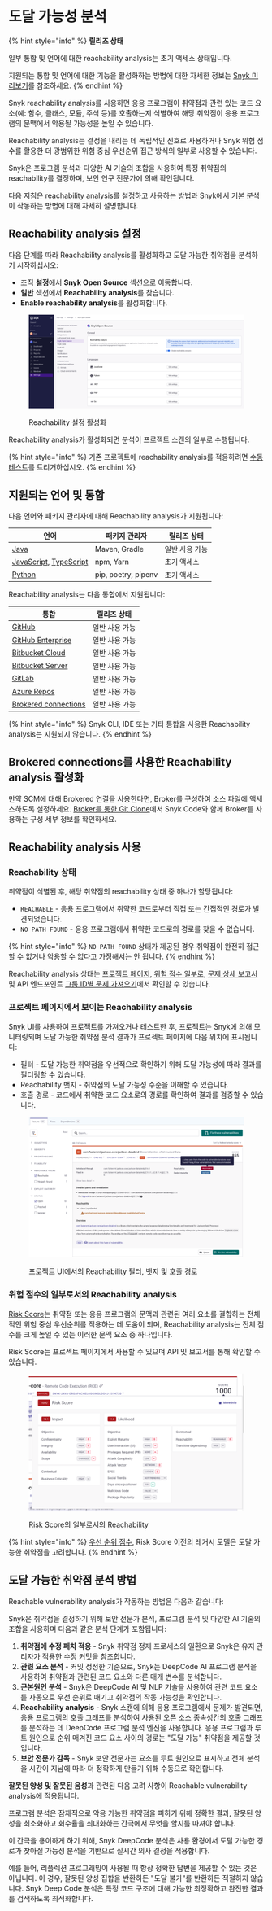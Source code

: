 # 도달 가능성 분석

{% hint style="info" %}
**릴리즈 상태**

일부 통합 및 언어에 대한 reachability analysis는 초기 액세스 상태입니다.

지원되는 통합 및 언어에 대한 기능을 활성화하는 방법에 대한 자세한 정보는 [Snyk 미리보기](../../snyk-admin/snyk-preview.md)를 참조하세요.
{% endhint %}

Snyk reachability analysis를 사용하면 응용 프로그램이 취약점과 관련 있는 코드 요소(예: 함수, 클래스, 모듈, 주석 등)를 호출하는지 식별하여 해당 취약점이 응용 프로그램의 문맥에서 악용될 가능성을 높일 수 있습니다.

Reachability analysis는 결정을 내리는 데 독립적인 신호로 사용하거나 Snyk 위험 점수를 활용한 더 광범위한 위험 중심 우선순위 접근 방식의 일부로 사용할 수 있습니다.

Snyk은 프로그램 분석과 다양한 AI 기술의 조합을 사용하여 특정 취약점의 reachability를 결정하며, 보안 연구 전문가에 의해 확인됩니다.

다음 지침은 reachability analysis를 설정하고 사용하는 방법과 Snyk에서 기본 분석이 작동하는 방법에 대해 자세히 설명합니다.

## Reachability analysis 설정

다음 단계를 따라 Reachability analysis를 활성화하고 도달 가능한 취약점을 분석하기 시작하십시오:

* 조직 **설정**에서 **Snyk Open Source** 섹션으로 이동합니다.
* **일반** 섹션에서 **Reachability analysis**를 찾습니다.
* **Enable reachability analysis**를 활성화합니다.

<figure><img src="../../.gitbook/assets/image (573).png" alt=""><figcaption><p>Reachability 설정 활성화</p></figcaption></figure>

Reachability analysis가 활성화되면 분석이 프로젝트 스캔의 일부로 수행됩니다.

{% hint style="info" %}
기존 프로젝트에 reachability analysis를 적용하려면 [수동 테스트](../../scan-with-snyk/pull-requests/snyk-pull-or-merge-requests/#manual-pull-and-merge-requests-for-project-code)를 트리거하십시오.
{% endhint %}

## 지원되는 언어 및 통합

다음 언어와 패키지 관리자에 대해 Reachability analysis가 지원됩니다:

| 언어                                                                                                                                                                         | 패키지 관리자             | 릴리즈 상태   |
| -------------------------------------------------------------------------------------------------------------------------------------------------------------------------- | ------------------- | -------- |
| [Java](../../supported-languages-package-managers-and-frameworks/java-and-kotlin/)                                                                                         | Maven, Gradle       | 일반 사용 가능 |
| [JavaScript](../../supported-languages-package-managers-and-frameworks/javascript/), [TypeScript](../../supported-languages-package-managers-and-frameworks/typescript.md) | npm, Yarn           | 초기 액세스   |
| [Python](../../supported-languages-package-managers-and-frameworks/python/)                                                                                                | pip, poetry, pipenv | 초기 액세스   |

Reachability analysis는 다음 통합에서 지원됩니다:

| 통합                                                                                                                                                                       | 릴리즈 상태   |
| ------------------------------------------------------------------------------------------------------------------------------------------------------------------------ | -------- |
| [GitHub](../../scm-ide-and-ci-cd-integrations/snyk-scm-integrations/github.md)                                                                                           | 일반 사용 가능 |
| [GitHub Enterprise](../../snyk-cli/scan-and-maintain-projects-using-the-cli/cli-tools/snyk-scm-contributors-count/scripts-for-scm-contributors-count/github-enterprise/) | 일반 사용 가능 |
| [Bitbucket Cloud](../../scm-ide-and-ci-cd-integrations/snyk-scm-integrations/bitbucket-cloud-app.md)                                                                     | 일반 사용 가능 |
| [Bitbucket Server](../../scm-ide-and-ci-cd-integrations/snyk-scm-integrations/bitbucket-data-center-server.md)                                                           | 일반 사용 가능 |
| [GitLab](../../scm-ide-and-ci-cd-integrations/snyk-scm-integrations/gitlab.md)                                                                                           | 일반 사용 가능 |
| [Azure Repos](../../scm-ide-and-ci-cd-integrations/snyk-scm-integrations/azure-repositories-tfs.md)                                                                      | 일반 사용 가능 |
| [Brokered connections](../../enterprise-setup/snyk-broker/connections-with-snyk-broker.md)                                                                               | 일반 사용 가능 |

{% hint style="info" %}
Snyk CLI, IDE 또는 기타 통합을 사용한 Reachability analysis는 지원되지 않습니다.
{% endhint %}

## Brokered connections를 사용한 Reachability analysis 활성화

만약 SCM에 대해 Brokered 연결을 사용한다면, Broker를 구성하여 소스 파일에 액세스하도록 설정하세요. [Broker를 통한 Git Clone](../../enterprise-setup/snyk-broker/git-clone-through-broker.md)에서 Snyk Code와 함께 Broker를 사용하는 구성 세부 정보를 확인하세요.

## Reachability analysis 사용

### Reachability 상태

취약점이 식별된 후, 해당 취약점의 reachability 상태 중 하나가 할당됩니다:

* `REACHABLE` - 응용 프로그램에서 취약한 코드로부터 직접 또는 간접적인 경로가 발견되었습니다.
* `NO PATH FOUND` - 응용 프로그램에서 취약한 코드로의 경로를 찾을 수 없습니다.

{% hint style="info" %}
`NO PATH FOUND` 상태가 제공된 경우 취약점이 완전히 접근할 수 없거나 악용할 수 없다고 가정해서는 안 됩니다.
{% endhint %}

Reachability analysis 상태는 [프로젝트 페이지](reachability-analysis.md#on-the-project-page), [위험 점수 일부로](reachability-analysis.md#as-part-of-the-risk-score), [문제 상세 보고서](../../manage-issues/reporting/available-snyk-reports.md#issues-detail-report) 및 API 엔드포인트 [그룹 ID별 문제 가져오기](../../snyk-api/reference/issues.md#groups-group_id-issues)에서 확인할 수 있습니다.

### 프로젝트 페이지에서 보이는 Reachability analysis

Snyk UI를 사용하여 프로젝트를 가져오거나 테스트한 후, 프로젝트는 Snyk에 의해 모니터링되며 도달 가능한 취약점 분석 결과가 프로젝트 페이지에 다음 위치에 표시됩니다:

* 필터 - 도달 가능한 취약점을 우선적으로 확인하기 위해 도달 가능성에 따라 결과를 필터링할 수 있습니다.
* Reachability 뱃지 - 취약점의 도달 가능성 수준을 이해할 수 있습니다.
* 호출 경로 - 코드에서 취약한 코드 요소로의 경로를 확인하여 결과를 검증할 수 있습니다.

<figure><img src="../../.gitbook/assets/image (124) (1) (1) (1) (2) (1) (1) (1) (2) (2).png" alt="프로젝트 UI에서의 Reachability 필터, 뱃지 및 호출 경로"><figcaption><p>프로젝트 UI에서의 Reachability 필터, 뱃지 및 호출 경로</p></figcaption></figure>

### 위험 점수의 일부로서의 Reachability analysis

[Risk Score](risk-score.md)는 취약점 또는 응용 프로그램의 문맥과 관련된 여러 요소를 결합하는 전체적인 위험 중심 우선순위를 적용하는 데 도움이 되며, Reachability analysis는 전체 점수를 크게 높일 수 있는 이러한 문맥 요소 중 하나입니다.

Risk Score는 프로젝트 페이지에서 사용할 수 있으며 API 및 보고서를 통해 확인할 수 있습니다.

<div data-full-width="false"><figure><img src="../../.gitbook/assets/image (1) (7).png" alt="Risk Score의 일부로서의 Reachability"><figcaption><p>Risk Score의 일부로서의 Reachability</p></figcaption></figure></div>

{% hint style="info" %}
[우선 순위 점수](priority-score.md), Risk Score 이전의 레거시 모델은 도달 가능한 취약점을 고려합니다.
{% endhint %}

## 도달 가능한 취약점 분석 방법

Reachable vulnerability analysis가 작동하는 방법은 다음과 같습니다:

Snyk은 취약점을 결정하기 위해 보안 전문가 분석, 프로그램 분석 및 다양한 AI 기술의 조합을 사용하며 다음과 같은 분석 단계가 포함됩니다:

1. **취약점에 수정 패치 적용** - Snyk 취약점 정제 프로세스의 일환으로 Snyk은 유지 관리자가 적용한 수정 커밋을 참조합니다.
2. **관련 요소 분석** - 커밋 정정한 기준으로, Snyk는 DeepCode AI 프로그램 분석을 사용하여 취약점과 관련된 코드 요소와 다른 매개 변수를 분석합니다.
3. **근본원인 분석** - Snyk은 DeepCode AI 및 NLP 기술을 사용하여 관련 코드 요소를 자동으로 우선 순위로 매기고 취약점의 작동 가능성을 확인합니다.
4. **Reachability analysis** - Snyk 스캔에 의해 응용 프로그램에서 문제가 발견되면, 응용 프로그램의 호출 그래프를 분석하여 사용된 오픈 소스 종속성간의 호출 그래프를 분석하는 데 DeepCode 프로그램 분석 엔진을 사용합니다. 응용 프로그램과 루트 원인으로 순위 매겨진 코드 요소 사이의 경로는 "도달 가능" 취약점을 제공할 것입니다.
5. **보안 전문가 감독** - Snyk 보안 전문가는 요소를 루트 원인으로 표시하고 전체 분석을 시간이 지남에 따라 더 정확하게 만들기 위해 수동으로 확인합니다.

**잘못된 양성 및 잘못된 음성**과 관련된 다음 고려 사항이 Reachable vulnerability analysis에 적용됩니다.

프로그램 분석은 잠재적으로 악용 가능한 취약점을 피하기 위해 정확한 결과, 잘못된 양성을 최소화하고 회수율을 최대화하는 간극에서 무엇을 할지를 따져야 합니다.

이 간극을 용이하게 하기 위해, Snyk DeepCode 분석은 사용 환경에서 도달 가능한 경로가 찾아질 가능성 분석을 기반으로 실시간 의사 결정을 적용합니다.

예를 들어, 리플렉션 프로그래밍이 사용될 때 항상 정확한 답변을 제공할 수 있는 것은 아닙니다. 이 경우, 잘못된 양성 집합을 반환하든 "도달 불가"를 반환하든 적절하지 않습니다. Snyk Deep Code 분석은 특정 코드 구조에 대해 가능한 최정확하고 완전한 결과를 검색하도록 최적화합니다.
